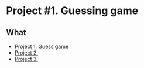 # Project #1. Guessing game

## What
* [Project 1. Guess game](https://github.com/madskillskill/sf_data_science/tree/main)
* [Project 2.]()
* [Project 3.]()